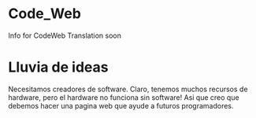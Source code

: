 # Code_Web
Info for CodeWeb
Translation soon

# Lluvia de ideas
Necesitamos creadores de software. Claro, 
tenemos muchos recursos de hardware, pero
el hardware no funciona sin software! Asi
que creo que debemos hacer una pagina web
que ayude a futuros programadores.

